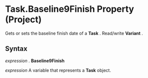 
# Task.Baseline9Finish Property (Project)

Gets or sets the baseline finish date of a  **Task** . Read/write **Variant** .


## Syntax

 _expression_ . **Baseline9Finish**

 _expression_ A variable that represents a **Task** object.

